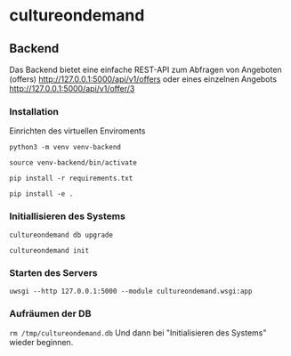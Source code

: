 # cultureondemand

## Backend
Das Backend bietet eine einfache REST-API zum Abfragen von Angeboten (offers) http://127.0.0.1:5000/api/v1/offers oder eines einzelnen Angebots http://127.0.0.1:5000/api/v1/offer/3

### Installation
Einrichten des virtuellen Enviroments

`python3 -m venv venv-backend`

`source venv-backend/bin/activate`

`pip install -r requirements.txt`

`pip install -e .`

### Initiallisieren des Systems
`cultureondemand db upgrade`

`cultureondemand init`

### Starten des Servers
`uwsgi --http 127.0.0.1:5000 --module cultureondemand.wsgi:app`

### Aufräumen der DB
`rm /tmp/cultureondemand.db`
Und dann bei "Initialisieren des Systems" wieder beginnen.

